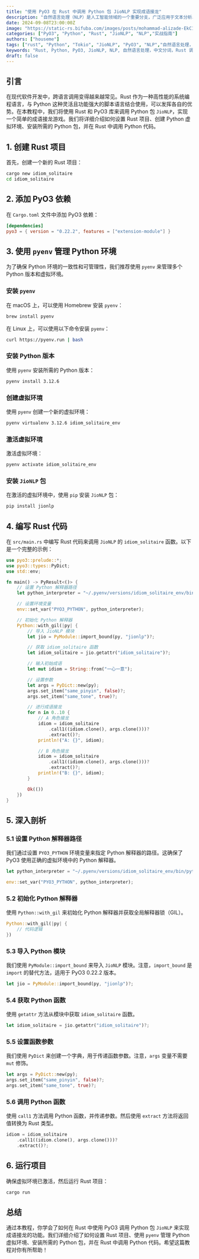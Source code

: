 ```yaml
---
title: "使用 PyO3 在 Rust 中调用 Python 包 JioNLP 实现成语接龙"
description: "自然语言处理（NLP）是人工智能领域的一个重要分支，广泛应用于文本分析、情感分析、机器翻译等场景。Python 因其丰富的库生态系统和易用性成为 NLP 开发者的首选语言，而 Rust 则以其高性能和内存安全特性逐渐受到关注。本教程详细介绍了如何使用 Rust 和 PyO3 库调用 Python 包 `JioNLP`，实现一个简单的成语接龙游戏。通过本教程，你将学会如何设置 Rust 项目、创建 Python 虚拟环境、安装所需的 Python 包，并在 Rust 中调用 Python 代码。"
date: 2024-09-08T23:00:00Z
image: "https://static-rs.bifuba.com/images/posts/mohammad-alizade-EkC1RcOmfmE-unsplash.jpg"
categories: ["PyO3", "Python", "Rust", "JioNLP", "NLP","实战指南"]
authors: ["houseme"]
tags: ["rust", "Python", "Tokio", "JioNLP", "PyO3", "NLP","自然语言处理，中文分词，Rust 调用 Python,PyO3 使用指南，JioNLP 成语接龙，Rust 和 Python 结合，跨语言编程","实战指南"]
keywords: "Rust, Python, PyO3, JioNLP, NLP, 自然语言处理，中文分词，Rust 调用 Python,PyO3 使用指南，JioNLP 成语接龙，Rust 和 Python 结合，跨语言编程,实战指南"
draft: false
---
```


## 引言

在现代软件开发中，跨语言调用变得越来越常见。Rust 作为一种高性能的系统编程语言，与 Python 这种灵活且功能强大的脚本语言结合使用，可以发挥各自的优势。在本教程中，我们将使用 Rust 和 PyO3 库来调用 Python 包 `JioNLP`，实现一个简单的成语接龙游戏。我们将详细介绍如何设置 Rust 项目、创建 Python 虚拟环境、安装所需的 Python 包，并在 Rust 中调用 Python 代码。

## 1. 创建 Rust 项目

首先，创建一个新的 Rust 项目：

```bash
cargo new idiom_solitaire
cd idiom_solitaire
```

## 2. 添加 PyO3 依赖

在 `Cargo.toml` 文件中添加 PyO3 依赖：

```toml
[dependencies]
pyo3 = { version = "0.22.2", features = ["extension-module"] }
```

## 3. 使用 `pyenv` 管理 Python 环境

为了确保 Python 环境的一致性和可管理性，我们推荐使用 `pyenv` 来管理多个 Python 版本和虚拟环境。

### 安装 `pyenv`

在 macOS 上，可以使用 Homebrew 安装 `pyenv`：

```bash
brew install pyenv
```

在 Linux 上，可以使用以下命令安装 `pyenv`：

```bash
curl https://pyenv.run | bash
```

### 安装 Python 版本

使用 `pyenv` 安装所需的 Python 版本：

```bash
pyenv install 3.12.6
```

### 创建虚拟环境

使用 `pyenv` 创建一个新的虚拟环境：

```bash
pyenv virtualenv 3.12.6 idiom_solitaire_env
```

### 激活虚拟环境

激活虚拟环境：

```bash
pyenv activate idiom_solitaire_env
```

### 安装 `JioNLP` 包

在激活的虚拟环境中，使用 `pip` 安装 `JioNLP` 包：

```bash
pip install jionlp
```

## 4. 编写 Rust 代码

在 `src/main.rs` 中编写 Rust 代码来调用 `JioNLP` 的 `idiom_solitaire` 函数。以下是一个完整的示例：

```rust
use pyo3::prelude::*;
use pyo3::types::PyDict;
use std::env;

fn main() -> PyResult<()> {
    // 设置 Python 解释器路径
    let python_interpreter = "~/.pyenv/versions/idiom_solitaire_env/bin/python";  // 根据你的 pyenv 路径调整

    // 设置环境变量
    env::set_var("PYO3_PYTHON", python_interpreter);

    // 初始化 Python 解释器
    Python::with_gil(|py| {
        // 导入 JioNLP 模块
        let jio = PyModule::import_bound(py, "jionlp")?;

        // 获取 idiom_solitaire 函数
        let idiom_solitaire = jio.getattr("idiom_solitaire")?;

        // 输入初始成语
        let mut idiom = String::from("一心一意");

        // 设置参数
        let args = PyDict::new(py);
        args.set_item("same_pinyin", false)?;
        args.set_item("same_tone", true)?;

        // 进行成语接龙
        for n in 0..10 {
            // A 角色接龙
            idiom = idiom_solitaire
                .call1((idiom.clone(), args.clone()))?
                .extract()?;
            println!("A: {}", idiom);

            // B 角色接龙
            idiom = idiom_solitaire
                .call1((idiom.clone(), args.clone()))?
                .extract()?;
            println!("B: {}", idiom);
        }

        Ok(())
    })
}
```

## 5. 深入剖析

### 5.1 设置 Python 解释器路径

我们通过设置 `PYO3_PYTHON` 环境变量来指定 Python 解释器的路径。这确保了 PyO3 使用正确的虚拟环境中的 Python 解释器。

```rust
let python_interpreter = "~/.pyenv/versions/idiom_solitaire_env/bin/python";  // 根据你的 pyenv 路径调整

env::set_var("PYO3_PYTHON", python_interpreter);
```

### 5.2 初始化 Python 解释器

使用 `Python::with_gil` 来初始化 Python 解释器并获取全局解释器锁（GIL）。

```rust
Python::with_gil(|py| {
    // 代码逻辑
})
```

### 5.3 导入 Python 模块

我们使用 `PyModule::import_bound` 来导入 `JioNLP` 模块。注意，`import_bound` 是 `import` 的替代方法，适用于 PyO3 0.22.2 版本。

```rust
let jio = PyModule::import_bound(py, "jionlp")?;
```

### 5.4 获取 Python 函数

使用 `getattr` 方法从模块中获取 `idiom_solitaire` 函数。

```rust
let idiom_solitaire = jio.getattr("idiom_solitaire")?;
```

### 5.5 设置函数参数

我们使用 `PyDict` 来创建一个字典，用于传递函数参数。注意，`args` 变量不需要 `mut` 修饰。

```rust
let args = PyDict::new(py);
args.set_item("same_pinyin", false)?;
args.set_item("same_tone", true)?;
```

### 5.6 调用 Python 函数

使用 `call1` 方法调用 Python 函数，并传递参数。然后使用 `extract` 方法将返回值转换为 Rust 类型。

```rust
idiom = idiom_solitaire
    .call1((idiom.clone(), args.clone()))?
    .extract()?;
```

## 6. 运行项目

确保虚拟环境已激活，然后运行 Rust 项目：

```bash
cargo run
```

## 总结

通过本教程，你学会了如何在 Rust 中使用 PyO3 调用 Python 包 `JioNLP` 来实现成语接龙的功能。我们详细介绍了如何设置 Rust 项目、使用 `pyenv` 管理 Python 虚拟环境、安装所需的 Python 包，并在 Rust 中调用 Python 代码。希望这篇教程对你有所帮助！
